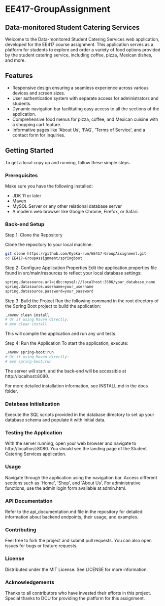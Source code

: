 # EE417-GroupAssignment
## Data-monitored Student Catering Services

Welcome to the Data-monitored Student Catering Services web application, developed for the EE417 course assignment. This application serves as a platform for students to explore and order a variety of food options provided by the student catering service, including coffee, pizza, Mexican dishes, and more.

## Features

- Responsive design ensuring a seamless experience across various devices and screen sizes.
- User authentication system with separate access for administrators and students.
- Dynamic navigation bar facilitating easy access to all the sections of the application.
- Comprehensive food menus for pizza, coffee, and Mexican cuisine with a shopping cart feature.
- Informative pages like 'About Us', 'FAQ', 'Terms of Service', and a contact form for inquiries.

## Getting Started

To get a local copy up and running, follow these simple steps.

### Prerequisites

Make sure you have the following installed:
- JDK 11 or later
- Maven
- MySQL Server or any other relational database server
- A modern web browser like Google Chrome, Firefox, or Safari.

### Back-end Setup
Step 1: Clone the Repository

Clone the repository to your local machine:

```bash
git clone https://github.com/Kyoka-run/EE417-GroupAssignment.git
cd EE417-GroupAssignment/springboot
```
Step 2: Configure Application Properties
Edit the application.properties file found in src/main/resources to reflect your local database settings:

```bash
spring.datasource.url=jdbc:mysql://localhost:3306/your_database_name
spring.datasource.username=your_username
spring.datasource.password=your_password
```

Step 3: Build the Project
Run the following command in the root directory of the Spring Boot project to build the application:

```bash
./mvnw clean install
# Or if using Maven directly:
# mvn clean install
```
This will compile the application and run any unit tests.

Step 4: Run the Application
To start the application, execute:

```bash
./mvnw spring-boot:run
# Or if using Maven directly:
# mvn spring-boot:run
```
The server will start, and the back-end will be accessible at http://localhost:8080.

For more detailed installation information, see INSTALL.md in the docs folder.

### Database Initialization
Execute the SQL scripts provided in the database directory to set up your database schema and populate it with initial data.

### Testing the Application
With the server running, open your web browser and navigate to http://localhost:8080. You should see the landing page of the Student Catering Services application.
   
### Usage
Navigate through the application using the navigation bar. Access different sections such as 'Home', 'Shop', and 'About Us'. For administrative functions, use the admin login form available at admin.html.

### API Documentation
Refer to the api_documentation.md file in the repository for detailed information about backend endpoints, their usage, and examples.

### Contributing
Feel free to fork the project and submit pull requests. You can also open issues for bugs or feature requests.

### License
Distributed under the MIT License. See LICENSE for more information.

### Acknowledgements
Thanks to all contributors who have invested their efforts in this project.
Special thanks to DCU for providing the platform for this assignment.

